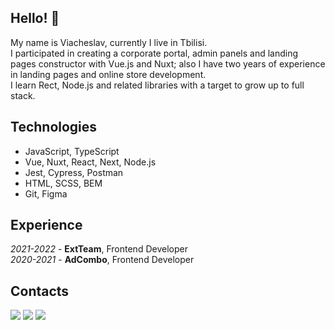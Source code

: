 ## Hello! 👋

My name is Viacheslav, currently I live in Tbilisi.  
I participated in creating a corporate portal, admin panels and landing pages constructor with Vue.js and Nuxt; also I have two years of experience in landing pages and online store development.  
I learn Rect, Node.js and related libraries with a target to grow up to full stack.

## Technologies
* JavaScript, TypeScript
* Vue, Nuxt, React, Next, Node.js
* Jest, Cypress, Postman
* HTML, SCSS, BEM
* Git, Figma

## Experience
*2021-2022* - **ExtTeam**, Frontend Developer  
*2020-2021* - **AdCombo**, Frontend Developer

## Contacts
[![](https://img.shields.io/badge/telegram-brightsdays-blue)](https://t.me/brightsdays) [![](https://img.shields.io/badge/mail-brightsdayss@gmail.com-blue)](mailto:brightsdayss@gmail.com)  [![](https://img.shields.io/badge/linkedin-viacheslav_ivanov-informational)](https://www.linkedin.com/in/brightsdays)
